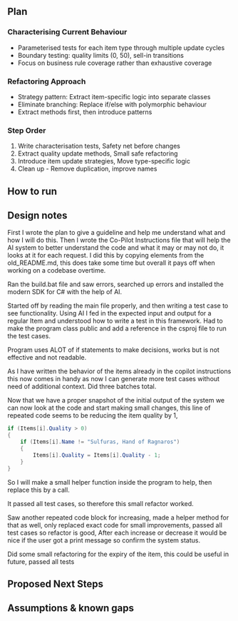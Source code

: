 ## Plan

### Characterising Current Behaviour
- Parameterised tests for each item type through multiple update cycles
- Boundary testing: quality limits (0, 50), sell-in transitions
- Focus on business rule coverage rather than exhaustive coverage

### Refactoring Approach
- Strategy pattern: Extract item-specific logic into separate classes
- Eliminate branching: Replace if/else with polymorphic behaviour
- Extract methods first, then introduce patterns

### Step Order
1. Write characterisation tests, Safety net before changes
2. Extract quality update methods, Small safe refactoring
3. Introduce item update strategies, Move type-specific logic
4. Clean up - Remove duplication, improve names


## How to run

## Design notes

First I wrote the plan to give a guideline and help me understand what and how I will do this. Then I wrote the Co-Pilot Instructions file that will help the AI system to better understand the code and what it may or may not do, it looks at it for each request. I did this by copying elements from the old_README.md, this does take some time but overall it pays off when working on a codebase overtime.

Ran the build.bat file and saw errors, searched up errors and installed the modern SDK for C# with the help of AI.

Started off by reading the main file properly, and then writing a test case to see functionality. Using AI I fed in the expected input and output for a regular Item and understood how to write a test in this framework. Had to make the program class public and add a reference in the csproj file to run the test cases. 

Program uses ALOT of if statements to make decisions, works but is not effective and not readable.

As I have written the behavior of the items already in the copilot instructions this now comes in handy as now I can generate more test cases without need of additional context. Did three batches total. 

Now that we have a proper snapshot of the initial output of the system we can now look at the code and start making small changes, this line of repeated code seems to be reducing the item quality by 1,

```csharp
if (Items[i].Quality > 0)
{
    if (Items[i].Name != "Sulfuras, Hand of Ragnaros")
    {
        Items[i].Quality = Items[i].Quality - 1;
    }
}
```
So I will make a small helper function inside the program to help, then replace this by a call.

It passed all test cases, so therefore this small refactor worked.

Saw another repeated code block for increasing, made a helper method for that as well, only replaced exact code for small improvements, passed all test cases so refactor is good, After each increase or decrease it would be nice if the user got a print message so confirm the system status.

Did some small refactoring for the expiry of the item, this could be useful in future, passed all tests





## Proposed Next Steps

## Assumptions & known gaps

